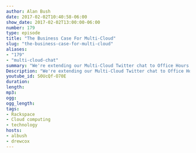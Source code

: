 ```yaml
---
author: Alan Bush
date: 2017-02-02T10:40:58-06:00
show_date: 2017-02-02T13:00:00-06:00
number: 179
type: episode
title: "The Business Case For Multi-Cloud"
slug: "the-business-case-for-multi-cloud"
aliases:
- "179"
- "multi-cloud-chat"
summary: "We're extending our Multi-Cloud Twitter chat to Office Hours. OpenStack Racker Egle Siegler joins us to share her thoughs on the topic."
Description: "We're extending our Multi-Cloud Twitter chat to Office Hours. OpenStack Racker Egle Siegler joins us to share her thoughs on the topic."
youtube_id: S0UcQf-O70E
duration:
length:
mp3:
ogg:
ogg_length:
tags:
- Rackspace
- Cloud computing
- technology
hosts:
- albush
- drewcox
---
```


<!--more-->
